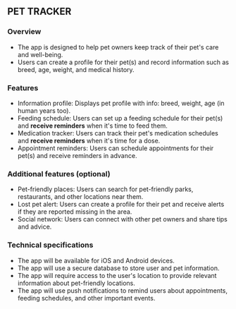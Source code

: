 ## PET TRACKER

### Overview

*   The app is designed to help pet owners keep track of their pet's care and well-being.
*   Users can create a profile for their pet(s) and record information such as breed, age, weight, and medical history.

### Features

*   Information profile: Displays pet profile with info: breed, weight, age (in human years too).
*   Feeding schedule: Users can set up a feeding schedule for their pet(s) and **receive reminders** when it's time to feed them.
*   Medication tracker: Users can track their pet's medication schedules and **receive reminders** when it's time for a dose. 
*   Appointment reminders: Users can schedule appointments for their pet(s) and receive reminders in advance.

### Additional features (optional)

*   Pet-friendly places: Users can search for pet-friendly parks, restaurants, and other locations near them.
*   Lost pet alert: Users can create a profile for their pet and receive alerts if they are reported missing in the area.
*   Social network: Users can connect with other pet owners and share tips and advice.

### Technical specifications

*   The app will be available for iOS and Android devices.
*   The app will use a secure database to store user and pet information.
*   The app will require access to the user's location to provide relevant information about pet-friendly locations.
*   The app will use push notifications to remind users about appointments, feeding schedules, and other important events.